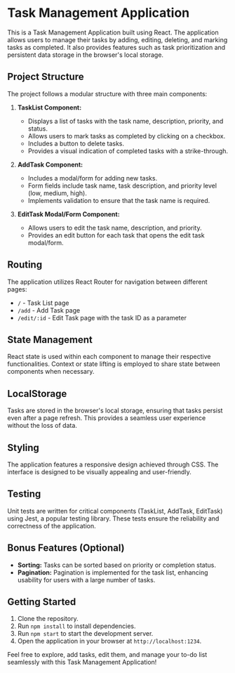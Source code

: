 # Task Management Application

This is a Task Management Application built using React. The application allows users to manage their tasks by adding, editing, deleting, and marking tasks as completed. It also provides features such as task prioritization and persistent data storage in the browser's local storage.

## Project Structure

The project follows a modular structure with three main components:

1. **TaskList Component:**

   - Displays a list of tasks with the task name, description, priority, and status.
   - Allows users to mark tasks as completed by clicking on a checkbox.
   - Includes a button to delete tasks.
   - Provides a visual indication of completed tasks with a strike-through.

2. **AddTask Component:**

   - Includes a modal/form for adding new tasks.
   - Form fields include task name, task description, and priority level (low, medium, high).
   - Implements validation to ensure that the task name is required.

3. **EditTask Modal/Form Component:**
   - Allows users to edit the task name, description, and priority.
   - Provides an edit button for each task that opens the edit task modal/form.

## Routing

The application utilizes React Router for navigation between different pages:

- `/` - Task List page
- `/add` - Add Task page
- `/edit/:id` - Edit Task page with the task ID as a parameter

## State Management

React state is used within each component to manage their respective functionalities. Context or state lifting is employed to share state between components when necessary.

## LocalStorage

Tasks are stored in the browser's local storage, ensuring that tasks persist even after a page refresh. This provides a seamless user experience without the loss of data.

## Styling

The application features a responsive design achieved through CSS. The interface is designed to be visually appealing and user-friendly.

## Testing

Unit tests are written for critical components (TaskList, AddTask, EditTask) using Jest, a popular testing library. These tests ensure the reliability and correctness of the application.

## Bonus Features (Optional)

- **Sorting:** Tasks can be sorted based on priority or completion status.
- **Pagination:** Pagination is implemented for the task list, enhancing usability for users with a large number of tasks.

## Getting Started

1. Clone the repository.
2. Run `npm install` to install dependencies.
3. Run `npm start` to start the development server.
4. Open the application in your browser at `http://localhost:1234`.

Feel free to explore, add tasks, edit them, and manage your to-do list seamlessly with this Task Management Application!
